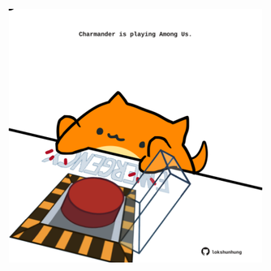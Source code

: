 <!-- built at 27/01/2022, 19:01:03 UTC -->
<p align="center">
  <img width="500" height="500" src="./ReadmeImage.svg">
</p>
